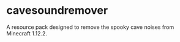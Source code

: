 # cavesoundremover
A resource pack designed to remove the spooky cave noises from Minecraft 1.12.2.
